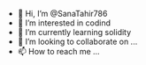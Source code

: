 - 👋 Hi, I’m @SanaTahir786
- 👀 I’m interested in codind
- 🌱 I’m currently learning solidity
- 💞️ I’m looking to collaborate on ...
- 📫 How to reach me ...

<!---
SanaTahir786/SanaTahir786 is a ✨ special ✨ repository because its `README.md` (this file) appears on your GitHub profile.
You can click the Preview link to take a look at your changes.
--->
